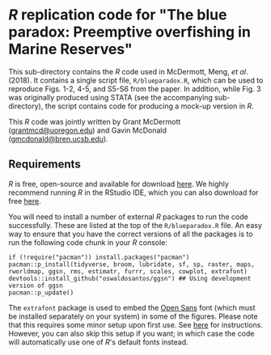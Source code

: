 # *R* replication code for "The blue paradox: Preemptive overfishing in Marine Reserves"

This sub-directory contains the *R* code used in McDermott, Meng, *et al*. (2018). It contains a single script file, `R/blueparadox.R`, which can be used to reproduce Figs. 1-2, 4-5, and S5-S6 from the paper. In addition, while Fig. 3 was originally produced using STATA (see the accompanying sub-directory), the script contains code for producing a mock-up version in *R*.

This *R* code was jointly written by Grant McDermott (grantmcd@uoregon.edu) and Gavin McDonald (gmcdonald@bren.ucsb.edu).

## Requirements

*R* is free, open-source and available for download [here](https://www.r-project.org/). We highly recommend running *R* in the RStudio IDE, which you can also download for free [here](https://www.rstudio.com/products/rstudio/download/).

You will need to install a number of external *R* packages to run the code successfully. These are listed at the top of the `R/blueparadox.R` file. An easy way to ensure that you have the correct versions of all the packages is to run the following code chunk in your *R* console:

```
if (!require("pacman")) install.packages("pacman")
pacman::p_install(tidyverse, broom, lubridate, sf, sp, raster, maps, rworldmap, ggsn, rms, estimatr, furrr, scales, cowplot, extrafont)
devtools::install_github("oswaldosantos/ggsn") ## Using development version of ggsn
pacman::p_update()
```

The `extrafont` package is used to embed the [Open Sans](https://fonts.google.com/specimen/Open+Sans) font (which must be installed separately on your system) in some of the figures. Please note that this requires some minor setup upon first use. See [here](https://github.com/wch/extrafont/blob/master/README.md) for instructions. However, you can also skip this setup if you want; in which case the code will automatically use one of *R*'s default fonts instead. 